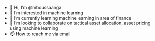- 👋 Hi, I’m @mboussaanga
- 👀 I’m interested in machine learning
- 🌱 I’m currently learning machine learning in area of finance
- 💞️ I’m looking to collaborate on tactical asset allocation, asset pricing using machine learning
- 📫 How to reach me via email

<!---
mboussaanga/mboussaanga is a ✨ special ✨ repository because its `README.md` (this file) appears on your GitHub profile.
You can click the Preview link to take a look at your changes.
--->
